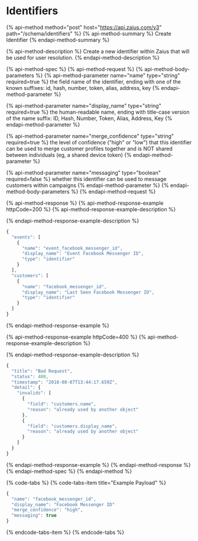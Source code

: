 # Identifiers

{% api-method method="post" host="https://api.zaius.com/v3" path="/schema/identifiers" %}
{% api-method-summary %}
Create Identifier
{% endapi-method-summary %}

{% api-method-description %}
Create a new identifier within Zaius that will be used for user resolution.
{% endapi-method-description %}

{% api-method-spec %}
{% api-method-request %}
{% api-method-body-parameters %}
{% api-method-parameter name="name" type="string" required=true %}
the field name of the identifier, ending with one of the known suffixes: id, hash, number, token, alias, address, key
{% endapi-method-parameter %}

{% api-method-parameter name="display\_name" type="string" required=true %}
the human-readable name, ending with title-case version of the name suffix: ID, Hash, Number, Token, Alias, Address, Key
{% endapi-method-parameter %}

{% api-method-parameter name="merge\_confidence" type="string" required=true %}
the level of confidence \("high" or "low"\) that this identifier can be used to merge customer profiles together and is NOT shared between individuals \(eg, a shared device token\)
{% endapi-method-parameter %}

{% api-method-parameter name="messaging" type="boolean" required=false %}
whether this identifier can be used to message customers within campaigns
{% endapi-method-parameter %}
{% endapi-method-body-parameters %}
{% endapi-method-request %}

{% api-method-response %}
{% api-method-response-example httpCode=200 %}
{% api-method-response-example-description %}

{% endapi-method-response-example-description %}

```javascript
{
  "events": [
    {
      "name": "event_facebook_messenger_id",
      "display_name": "Event Facebook Messenger ID",
      "type": "identifier"
    }
  ],
  "customers": [
    {
      "name": "facebook_messenger_id",
      "display_name": "Last Seen Facebook Messenger ID",
      "type": "identifier"
    }
  ]
}
```
{% endapi-method-response-example %}

{% api-method-response-example httpCode=400 %}
{% api-method-response-example-description %}

{% endapi-method-response-example-description %}

```javascript
{
  "title": "Bad Request",
  "status": 400,
  "timestamp": "2018-08-07T13:44:17.659Z",
  "detail": {
    "invalids": [
      {
        "field": "customers.name",
        "reason": "already used by another object"
      },
      {
        "field": "customers.display_name",
        "reason": "already used by another object"
      }
    ]
  }
}
```
{% endapi-method-response-example %}
{% endapi-method-response %}
{% endapi-method-spec %}
{% endapi-method %}

{% code-tabs %}
{% code-tabs-item title="Example Payload" %}
```javascript
{
  "name": "facebook_messenger_id",
  "display_name": "Facebook Messenger ID"
  "merge_confidence": "high",
  "messaging": true
}
```
{% endcode-tabs-item %}
{% endcode-tabs %}



